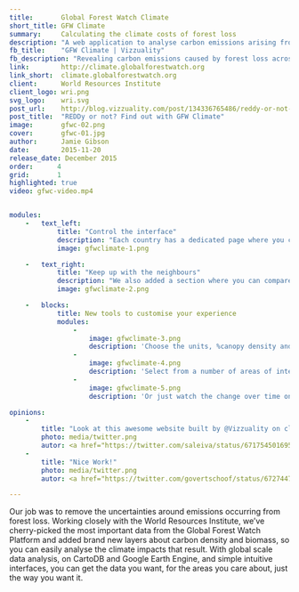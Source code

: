 ```yaml
---
title:       Global Forest Watch Climate
short_title: GFW Climate
summary:     Calculating the climate costs of forest loss
description: "A web application to analyse carbon emissions arising from forest loss, created with the World Resources Institute"
fb_title:    "GFW Climate | Vizzuality"
fb_description: "Revealing carbon emissions caused by forest loss across the world"
link:        http://climate.globalforestwatch.org
link_short:  climate.globalforestwatch.org
client:      World Resources Institute
client_logo: wri.png
svg_logo:    wri.svg
post_url:    http://blog.vizzuality.com/post/134336765486/reddy-or-not-find-out-with-gfw-climate
post_title:  "REDDy or not? Find out with GFW Climate"
image:       gfwc-02.png
cover:       gfwc-01.jpg
author:      Jamie Gibson
date:        2015-11-20
release_date: December 2015
order:      4
grid:       1
highlighted: true
video: gfwc-video.mp4


modules:
    -   text_left:
            title: "Control the interface"
            description: "Each country has a dedicated page where you can quickly grasp the extent and direction of trends in deforestation, associated emissions and biomass. But we know that no two people are alike; everyone has different preferences for measuring these things. On each graph you can change the unit of measurement, the time range, % canopy density and the dataset shown for each indicator. When you have the data you want, the way you want it, you can save it, print it or share it!"
            image: gfwclimate-1.png

    -   text_right:
            title: "Keep up with the neighbours"
            description: "We also added a section where you can compare indicators for specific locations, whether that’s countries, jurisdictions or areas of interest like Protected Areas. It you ever wanted to see if <a href='http://climate.globalforestwatch.org/compare-countries/GTM+0+0/GUY+0+0'>Guatemala or Guyana</a> are doing better at halting deforestation, or if <a href='http://climate.globalforestwatch.org/compare-countries/KEN+0+24/TZA+0+24'>Kenya’s Protected Areas are conserving more biomass than Tanzania’s</a>, you can! With so many different types of people coming to use the tool, we wanted to give you as much flexibility as possible so you can get the data you need."
            image: gfwclimate-2.png

    -   blocks:
            title: New tools to customise your experience
            modules:
                -
                    image: gfwclimate-3.png
                    description: 'Choose the units, %canopy density and start and end date for each graph with ease.'
                -
                    image: gfwclimate-4.png
                    description: 'Select from a number of areas of interest or jurisdictions for your comparison.'
                -
                    image: gfwclimate-5.png
                    description: 'Or just watch the change over time on our interactive visualisation.'

opinions:
    - 
        title: "Look at this awesome website built by @Vizzuality on climate, data and answers - <a href="http://climate.globalforestwatch.org">climate.globalforestwatch.org</a>"
        photo: media/twitter.png
        autor: <a href="https://twitter.com/saleiva/status/671754501695676416"> Saleiva</a>
    - 
        title: "Nice Work!"
        photo: media/twitter.png
        autor: <a href="https://twitter.com/govertschoof/status/672744711287873536"> Govert Schoof </a>

---
```

Our job was to remove the uncertainties around emissions occurring from forest loss. Working closely with the World Resources Institute, we’ve cherry-picked the most important data from the Global Forest Watch Platform and added brand new layers about carbon density and biomass, so you can easily analyse the climate impacts that result. With global scale data analysis, on CartoDB and Google Earth Engine, and simple intuitive interfaces, you can get the data you want, for the areas you care about, just the way you want it. 
